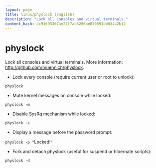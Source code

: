 ```yaml
---
layout: page
title: linux/physlock (English)
description: "Lock all consoles and virtual terminals."
content_hash: dc916953074e27f7ab5286ae870591de03442b12
---
```

# physlock

Lock all consoles and virtual terminals.
More information: <http://github.com/muennich/physlock>.

- Lock every console (require current user or root to unlock):

`physlock`

- Mute kernel messages on console while locked:

`physlock -m`

- Disable SysRq mechanism while locked:

`physlock -s`

- Display a message before the password prompt:

`physlock -p "`<span class="tldr-var badge badge-pill bg-dark-lm bg-white-dm text-white-lm text-dark-dm font-weight-bold">Locked!</span>`"`

- Fork and detach physlock (useful for suspend or hibernate scripts):

`physlock -d`
